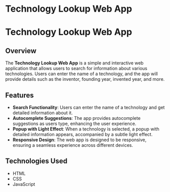 # Technology Lookup Web App
# Technology Lookup Web App

## Overview

The **Technology Lookup Web App** is a simple and interactive web application that allows users to search for information about various technologies. Users can enter the name of a technology, and the app will provide details such as the inventor, founding year, invented year, and more.

## Features

- **Search Functionality**: Users can enter the name of a technology and get detailed information about it.
- **Autocomplete Suggestions**: The app provides autocomplete suggestions as users type, enhancing the user experience.
- **Popup with Light Effect**: When a technology is selected, a popup with detailed information appears, accompanied by a subtle light effect.
- **Responsive Design**: The web app is designed to be responsive, ensuring a seamless experience across different devices.

## Technologies Used

- HTML
- CSS
- JavaScript
